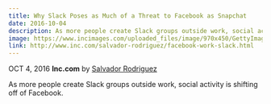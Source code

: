 ```yaml
---
title: Why Slack Poses as Much of a Threat to Facebook as Snapchat
date: 2016-10-04
description: As more people create Slack groups outside work, social activity is shifting off of Facebook.
image: https://www.incimages.com/uploaded_files/image/970x450/GettyImages-529840671-cc_113072.jpg
link: http://www.inc.com/salvador-rodriguez/facebook-work-slack.html
---
```


OCT 4, 2016 **Inc.com** by [Salvador Rodriguez](https://twitter.com/sal19)

As more people create Slack groups outside work, social activity is shifting off of Facebook.
